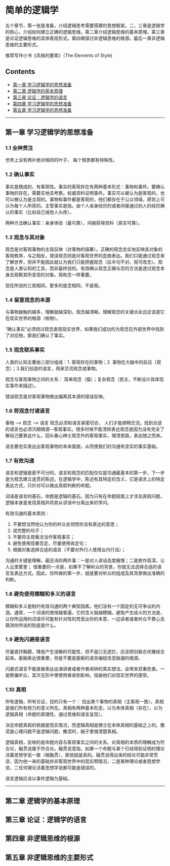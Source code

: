 # 简单的逻辑学

五个章节，第一张是准备，介绍逻辑思考需要搭建的思想框架。二，三章是逻辑学的核心，介绍如何建立正确的逻辑思维。第二章介绍逻辑思维的基本原理。第三章是论证逻辑思维的具体表现形式。第四章探讨非逻辑思维的根源。最后一章非逻辑思维的主要形式。

推荐写作小书《风格的要素》（The Elements of Style)

## Contents
- [第一章 学习逻辑学的思想准备](#第一章-学习逻辑学的思想准备)
- [第二章 逻辑学的基本原理](#第二章-逻辑学的基本原理)
- [第三章 论证：逻辑学的语言](#第三章-论证逻辑学的语言)
- [第四章 学习逻辑学的思想准备](#第四章-非逻辑思维的根源)
- [第五章 学习逻辑学的思想准备](#第五章-非逻辑思维的主要形式)

---
## 第一章 学习逻辑学的思想准备

### 1.1 全神贯注
世界上没有两片绝对相同的叶子， 每个情景都有特殊性。

### 1.2 确认事实
事实是既成的，有客观性。事实的客观存在有两种基本形式：事物和事件。要确认事物的存在，需要实地去考察。权威资料证明事件。事实可以被认为是客观的，也可以被认为是主观的。事物和事件都是客观的，他们都存在于公众领域，原则上可以为每个人所获的。主管事实是指，由个人亲身经历的或者间接通过别人的经历确认的事实（比如自己或他人头疼）。

两种方法确认事实：亲身体验（最可靠），间接获得资料（真实可靠）。

### 1.3 观念与其对象
观念是对客观事物的主观反映（对事物的描摹）。正确的观念忠实地反映其对象的客观秩序，与之相反，错误观念则是对客观世界的歪曲表达。我们只能通过观念来了解世界，但并不能因此就认为我们只能把握观念（后半句不对，观可改念）。观念是人类认知的工具，而非最终目的。有效确认观念正确与否的方法是透过观念本身去观察其所变现的对象。观和念一样重要。

现在所说的三观相同，更多的是念相同，不是观。

### 1.4 留意观念的本源
与事物接触的越多，理解就越深刻，观念越清晰。理解观念的关键点永远应该是它在现实世界的根源（格物）。

“确认事实”必须绕过观念直观现实世界，如果我们成功的为观念在外部世界中找到了对应物，那我们确认了事实。

### 1.5 观念联系事实
人类的认知主要由三部分组成：1. 客观存在的事物；2. 事物在大脑中的反应（观念）；3.我们创造的语言，用来交流观念或事物。

观念与客观事物之间的关系： 简单观念（猫）；复杂观念（民主，不断设计具体现实事件来描述）。

错误观念是对客观事物做出偏离其本源的错误反映。

### 1.6 将观念付诸语言
事物 --> 观念 --> 语言
观念必须和语言紧密切合， 人们才能顺畅交流。找到合适的语言也必须汛期根源--客观事实。很多时候不能清除表达观念是因为没有完全了解自己要表达什么，回头春心绅士观念外的客观事实，理清思路，表达随之而来。

语言要忠实表达出客观事物的本来面貌，从而使我们的沟通有坚实的事实基础。

### 1.7 有效沟通
语言和逻辑是密不可分的。语言和观念的匹配仅仅是沟通最基本的第一步，下一步是为观念建立连贯的陈述。在逻辑学中，陈述有其特定的含义，它是语言上的特定表达方式，只针对可以做出真假判断的命题。

词语是语言的基石，命题是逻辑的基石。因为只有在命题层面上才涉及真假问题，逻辑本身是发现真相并将其从谬误中分离出来的学问。

有效沟通的基本原则：

1. 不要想当然地认为你的听众会领悟你没有表达的意思；
2. 说完整的句子；
3. 不要将主观看法当作客观事实；
4. 避免使用双重否定，尽量使用肯定句；
5. 根据对象选择合适的语言（不要对外行人使用业内行话）；

沟通的关键是理解。最忌讳的两件事：一是对人讲话态度傲慢；二是故作高深，让人云里雾里；
很重要的一点是，如果不了解听众的背景，你就无法选择合适的语言及表达方式。因此，你所做的第一步，就是要对听众的组成及其背景做出准确的判断。

### 1.8 避免使用模糊和多义的语言
模糊和多义是制约有效沟通的两个典型因素。他们没有一个固定的无可争议的内涵。通常，一个词语的使用越普遍，它的含义就越模糊。避免产生歧义的方法是，让你所运用的词语尽可能有针对性的梵音出你的本意，一边读者或者听众不费心去猜测你所说的到底是什么。

### 1.9 避免闪避是语言
尽量直抒胸臆，降低产生误解的可能性，但不是口无遮拦，应该把剑联合优雅结合起来。委婉表达很重要，但是不要是委婉的语言编程信息缺漏的根源。

闪避式语言不能直接表达出演讲者或者作者闹钟的真实想法，会带来双重危害。一是欺骗听众，其次无形中使使用者收到影响，扭曲他们对现实世界的感受。


### 1.10 真相
所有逻辑，所有论证，目的只有一个： 找出某个事物的真相（主客观一致）。真相是我们所有努力的意义所在。真相有两种基本形态，以为本体真相（存在），以为逻辑真相（命题的真理性，通过思维和语言呈现）。

决定命题真假的依据是现实情况，而逻辑真相是建立在本体真相的基础之上的。撒谎是心理问题不是逻辑问题，撒谎时，脑子里很清楚真相。

逻辑真相，反映的是命题内容与客观事实之间的关系。对真相的本质的理解成为符合论，融贯说属于符合论。融贯说意指，如果一个命题与某个已经得到证明的理论活着思想学说一致（相融贯），那他就是真的。融贯说得出来的结论可能非常荒谬，因为他一来的基础并非客观世界中的现实啊情况，二是某种理论或者思想学说，二任何理论活着思想学说都可能是错误的。

语言逻辑应该以事件逻辑为基础。


---
## 第二章 逻辑学的基本原理

## 第三章 论证：逻辑学的语言

## 第四章 非逻辑思维的根源

## 第五章 非逻辑思维的主要形式
